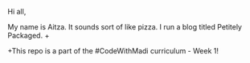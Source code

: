 Hi all,

My name is Aitza. It sounds sort of like pizza. I run a blog titled Petitely Packaged. 
+

+This repo is a part of the #CodeWithMadi curriculum - Week 1!
